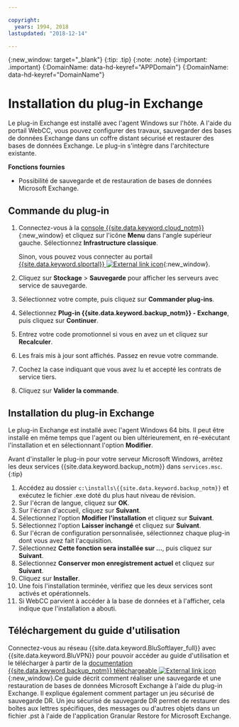 ```yaml
---

copyright:
  years: 1994, 2018
lastupdated: "2018-12-14"

---
```

{:new_window: target="_blank"}
{:tip: .tip}
{:note: .note}
{:important: .important}
{:DomainName: data-hd-keyref="APPDomain"}
{:DomainName: data-hd-keyref="DomainName"}

# Installation du plug-in Exchange

Le plug-in Exchange est installé avec l'agent Windows sur l'hôte. A l'aide du portail WebCC, vous pouvez configurer des travaux, sauvegarder des bases de données Exchange dans un coffre distant sécurisé et restaurer des bases de données Exchange. Le plug-in s'intègre dans l'architecture existante.

**Fonctions fournies**

- Possibilité de sauvegarde et de restauration de bases de données Microsoft Exchange.

## Commande du plug-in

1. Connectez-vous à la [console {{site.data.keyword.cloud_notm}}](https://{DomainName}/catalog/){:new_window} et cliquez sur l'icône **Menu** dans l'angle supérieur gauche. Sélectionnez **Infrastructure classique**.

   Sinon, vous pouvez vous connecter au portail [{{site.data.keyword.slportal}} ![External link icon](../../icons/launch-glyph.svg "External link icon")](https://control.softlayer.com/){:new_window}.
2. Cliquez sur **Stockage** > **Sauvegarde** pour afficher les serveurs avec service de sauvegarde.
3. Sélectionnez votre compte, puis cliquez sur **Commander plug-ins**.
4. Sélectionnez **Plug-in {{site.data.keyword.backup_notm}} - Exchange**, puis cliquez sur **Continuer**.
5. Entrez votre code promotionnel si vous en avez un et cliquez sur **Recalculer**.
6. Les frais mis à jour sont affichés. Passez en revue votre commande.
7. Cochez la case indiquant que vous avez lu et accepté les contrats de service tiers.
8. Cliquez sur **Valider la commande**.

## Installation du plug-in Exchange

Le plug-in Exchange est installé avec l'agent Windows 64 bits. Il peut être installé en même temps que l'agent ou bien ultérieurement, en ré-exécutant l'installation et en sélectionnant l'option **Modifier**.

Avant d'installer le plug-in pour votre serveur Microsoft Windows, arrêtez les deux services {{site.data.keyword.backup_notm}} dans `services.msc`.{:tip}

1. Accédez au dossier `c:\installs\{{site.data.keyword.backup_notm}}` et exécutez le fichier .exe doté du plus haut niveau de révision.
2. Sur l'écran de langue, cliquez sur **OK**.
3. Sur l'écran d'accueil, cliquez sur **Suivant**.
4. Sélectionnez l'option **Modifier l'installation** et cliquez sur **Suivant**.
5. Sélectionnez l'option **Laisser inchangé** et cliquez sur **Suivant**.
6. Sur l'écran de configuration personnalisée, sélectionnez chaque plug-in dont vous avez fait l'acquisition.
7. Sélectionnez **Cette fonction sera installée sur ...**, puis cliquez sur **Suivant**.
8. Sélectionnez **Conserver mon enregistrement actuel** et cliquez sur **Suivant**.
9. Cliquez sur **Installer**.
10. Une fois l'installation terminée, vérifiez que les deux services sont activés et opérationnels.
11. Si WebCC parvient à accéder à la base de données et à l'afficher, cela indique que l'installation a abouti.

## Téléchargement du guide d'utilisation

Connectez-vous au réseau {{site.data.keyword.BluSoftlayer_full}} avec {{site.data.keyword.BluVPN}} pour pouvoir accéder au guide d'utilisation et le télécharger à partir de la  [documentation {{site.data.keyword.backup_notm}} téléchargeable ![External link icon](../../icons/launch-glyph.svg "External link icon")](http://downloads.service.softlayer.com/evault/Documentation/){:new_window}.Ce guide décrit comment réaliser une sauvegarde et une restauration de bases de données Microsoft Exchange à l'aide du plug-in Exchange. Il explique également comment partager un jeu sécurisé de sauvegarde DR. Un jeu sécurisé de sauvegarde DR permet de restaurer des boîtes aux lettres spécifiques, des messages ou d'autres objets dans un fichier .pst à l'aide de l'application Granular Restore for Microsoft Exchange.
